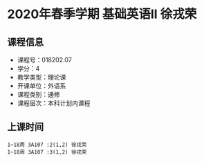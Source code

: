 # 2020年春季学期 基础英语II 徐戎荣






## 课程信息

- 课程号：018202.07
- 学分：4
- 教学类型：理论课
- 开课单位：外语系
- 课程类别：通修
- 课程层次：本科计划内课程

## 上课时间

```
1~18周 3A107 :2(1,2) 徐戎荣
1~18周 3A107 :3(1,2) 徐戎荣
```

